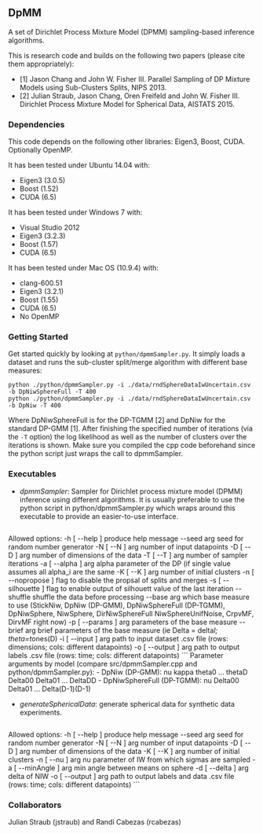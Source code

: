 ## DpMM
A set of Dirichlet Process Mixture Model (DPMM) sampling-based inference algorithms.

This is research code and builds on the following two papers (please cite them appropriately):
- [1] Jason Chang and John W. Fisher III.
  Parallel Sampling of DP Mixture Models using Sub-Clusters Splits,
  NIPS 2013.
- [2] Julian Straub, Jason Chang, Oren Freifeld and John W. Fisher III.
  Dirichlet Process Mixture Model for Spherical Data,
  AISTATS 2015.
 
### Dependencies

This code depends on the following other libraries: Eigen3, Boost, CUDA. Optionally OpenMP. 

It has been tested under Ubuntu 14.04 with: 
- Eigen3 (3.0.5) 
- Boost (1.52)
- CUDA (6.5)

It has been tested under Windows 7 with: 
- Visual Studio 2012
- Eigen3 (3.2.3) 
- Boost (1.57)
- CUDA (6.5)

It has been tested under Mac OS (10.9.4) with: 
- clang-600.51 
- Eigen3 (3.2.1) 
- Boost (1.55)
- CUDA (6.5)
- No OpenMP


### Getting Started
Get started quickly by looking at `python/dpmmSampler.py`. It simply loads a
dataset and runs the sub-cluster split/merge algorithm with different base
measures:
```
python ./python/dpmmSampler.py -i ./data/rndSphereDataIwUncertain.csv -b DpNiwSphereFull -T 400
python ./python/dpmmSampler.py -i ./data/rndSphereDataIwUncertain.csv -b DpNiw -T 400
```
Where DpNiwSphereFull is for the DP-TGMM [2] and DpNiw for the standard DP-GMM
[1]. 
After finishing the specified number of iterations (via the `-T` option) the log
likelihood as well as the number of clusters over the iterations is shown.
Make sure you compiled the cpp code beforehand since the python script
just wraps the call to dpmmSampler.

### Executables
- *dpmmSampler*: Sampler for Dirichlet process mixture model (DPMM) inference
using different algorithms. It is usually preferable to use the python script
in python/dpmmSampler.py which wraps around this executable to provide an
easier-to-use interface. 
    ```
Allowed options:
  -h [ --help ]         produce help message
  --seed arg            seed for random number generator
  -N [ --N ] arg        number of input datapoints
  -D [ --D ] arg        number of dimensions of the data
  -T [ --T ] arg        number of sampler iterations
  -a [ --alpha ] arg    alpha parameter of the DP (if single value assumes all 
                        alpha_i are the same
  -K [ --K ] arg        number of initial clusters 
  -n [ --nopropose ]    flag to disable the propsal of splits and merges
  -s [ --silhouette ]   flag to enable output of silhouett value of the last 
                        iteration
  --shuffle             shuffle the data before processing
  --base arg            which base measure to use (StickNiw, DpNiw (DP-GMM), 
                        DpNiwSphereFull (DP-TGMM), DpNiwSphere, NiwSphere, 
                        DirNiwSphereFull NiwSphereUnifNoise, CrpvMF, DirvMF 
                        right now)
  -p [ --params ] arg   parameters of the base measure
  --brief arg           brief parameters of the base measure (ie Delta = 
                        delta*I; theta=t*ones(D)
  -i [ --input ] arg    path to input dataset .csv file (rows: dimensions; 
                        cols: different datapoints)
  -o [ --output ] arg   path to output labels .csv file (rows: time; cols: 
                        different datapoints)
    ```
    Parameter arguments by model (compare src/dpmmSampler.cpp and
    python/dpmmSampler.py):
    - DpNiw (DP-GMM): nu kappa theta0 ... thetaD Delta00 Delta01 ... DeltaDD 
    - DpNiwSphereFull (DP-TGMM): nu Delta00 Delta01 ... Delta(D-1)(D-1)

- *generateSphericalData*: generate spherical data for synthetic data experiments.
    ```
Allowed options:
  -h [ --help ]         produce help message
  --seed arg            seed for random number generator
  -N [ --N ] arg        number of input datapoints
  -D [ --D ] arg        number of dimensions of the data
  -K [ --K ] arg        number of initial clusters 
  -n [ --nu ] arg       nu parameter of IW from which sigmas are sampled
  -a [ --minAngle ] arg min angle between means on sphere
  -d [ --delta ] arg    delta of NIW
  -o [ --output ] arg   path to output labels and data .csv file (rows: time; 
                        cols: different datapoints)
    ```

### Collaborators
Julian Straub (jstraub) and Randi Cabezas (rcabezas)

